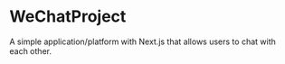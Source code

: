 # WeChatProject

A simple application/platform with Next.js that allows users to chat with each other.


